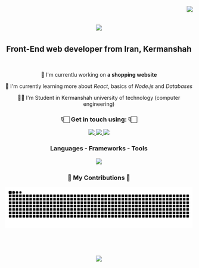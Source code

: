 <img align="right" src="https://visitor-badge.laobi.icu/badge?page_id=Alireza-Waterface.Alireza-Waterface" />

<h1 align="center">
  <img src="https://readme-typing-svg.herokuapp.com/?font=Righteous&size=35&center=true&width=500&height=70&duration=4000&lines=Hi+there!+Welcome+✌🏻;+I'm+Alireza+Waterface!" />
</h1>

<h2 align="center">Front-End web developer from Iran, Kermanshah</h2>
<br />


<div align="center">
  
  🔭 I'm currentlu working on **a shopping website**
  
  🌱 I'm currently learning more about *React*, basics of *Node.js* and *Databases*

  👨‍🎓 I'm Student in Kermanshah university of technology (computer engineering)
  
</div>

<div align="center">
  <h3 align="center">👇🏻 Get in touch using: 👇🏻</h3>

  <a href="mailto:Alireza.waterface@outlook.com" target="_blank">
    <img width="50px" src="https://www.nidirect.gov.uk/sites/default/files/styles/nigov_full_620_x1/public/images/email_logo.jpg?itok=ifUhNgCT" />
  </a>

  <a href="https://t.me/+989155706085" target="_blank" margin="0 1rem">
    <img width="50px" src="https://static-00.iconduck.com/assets.00/telegram-icon-2048x2048-l6ni6sux.png" />
  </a>

  <a href="https://wa.me/+989155706085" target="_blank">
    <img width="50px" src="https://static-00.iconduck.com/assets.00/whatsapp-icon-2048x2048-wo3g2qq0.png" />
  </a>
</div>

<div align="center">
  <h3 align="center">Languages - Frameworks - Tools</h3>

  <img src="https://skillicons.dev/icons?i=react,javascript,tailwind,bootstrap,git,github,html,css,figma,linkedin,vscode,xd" />
  
</div>

<div align="center">
  <h3>🐍 My Contributions 🐍</h3>

  <img alt="Snake moving around" src="https://raw.githubusercontent.com/Alireza-Waterface/Alireza-Waterface/output/github-contribution-grid-snake.svg" />

</div>

<br /><br />

<h3 align="center">
    <img src="https://readme-typing-svg.herokuapp.com/?font=Righteous&size=25&center=true&vCenter=true&width=500&height=70&duration=4000&lines=Thanks+for+visiting!+✌️;I'm+always+down+to+collaboration+:)">
</h3>

<br/>
